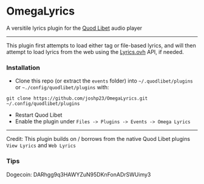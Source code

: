 # OmegaLyrics
A versitile lyrics plugin for the [Quod Libet](https://quodlibet.readthedocs.io/en/latest/) audio player

---

This plugin first attempts to load either tag or file-based lyrics, and will then attempt to load lyrics from the web using the [Lyrics.ovh](https://lyrics.ovh) API, if needed.

### Installation
- Clone this repo (or extract the `events` folder) into `~/.quodlibet/plugins` or `~./config/quodlibet/plugins` with:
```
git clone https://github.com/joshp23/OmegaLyrics.git ~/.config/quodlibet/plugins
```
- Restart Quod Libet
- Enable the plugin under `Files -> Plugins -> Events -> Omega Lyrics`

---
Credit:
This plugin builds on / borrows from the native Quod Libet plugins `View Lyrics` and `Web Lyrics` 

### Tips
Dogecoin: DARhgg9q3HAWYZuN95DKnFonADrSWUimy3
